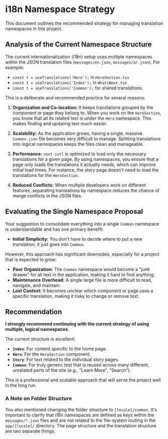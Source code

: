 # i18n Namespace Strategy

This document outlines the recommended strategy for managing translation namespaces in this project.

## Analysis of the Current Namespace Structure

The current internationalization (i18n) setup uses multiple namespaces within the JSON translation files (`messages/en.json`, `messages/ar.json`). For example:

-   `const t = useTranslations('Hero');` in `HeroSection.tsx`
-   `const t = useTranslations('Index');` in `WhatsNext.tsx`
-   `const t = useTranslations('Common');` for shared translations.

This is a deliberate and recommended practice for several reasons:

1.  **Organization and Co-location:** It keeps translations grouped by the component or page they belong to. When you work on the `HeroSection`, you know that all its related text is under the `Hero` namespace. This makes finding and updating text much easier.

2.  **Scalability:** As the application grows, having a single, massive `Common.json` file becomes very difficult to manage. Splitting translations into logical namespaces keeps the files clean and manageable.

3.  **Performance:** `next-intl` is optimized to load only the necessary translations for a given page. By using namespaces, you ensure that a page only loads the translations it actually needs, which can improve initial load times. For instance, the story page doesn't need to load the translations for the `HeroSection`.

4.  **Reduced Conflicts:** When multiple developers work on different features, separating translations by namespace reduces the chance of merge conflicts in the JSON files.

## Evaluating the Single Namespace Proposal

Your suggestion to consolidate everything into a single `Common` namespace is understandable and has one primary benefit:

*   **Initial Simplicity:** You don't have to decide where to put a new translation; it just goes into `Common`.

However, this approach has significant downsides, especially for a project that is expected to grow:

*   **Poor Organization:** The `Common` namespace would become a "junk drawer" for all text in the application, making it hard to find anything.
*   **Maintenance Overhead:** A single large file is more difficult to read, navigate, and maintain.
*   **Lost Context:** It becomes unclear which component or page uses a specific translation, making it risky to change or remove text.

## Recommendation

**I strongly recommend continuing with the current strategy of using multiple, logical namespaces.**

The current structure is excellent:
*   **`Index`**: For content specific to the home page.
*   **`Hero`**: For the `HeroSection` component.
*   **`Story`**: For text related to the individual story pages.
*   **`Common`**: For truly generic text that is reused across many different, unrelated parts of the site (e.g., "Learn More", "Search").

This is a professional and scalable approach that will serve the project well in the long run.

### A Note on Folder Structure

You also mentioned changing the folder structure to `[locale]/common`. It's important to clarify that i18n namespaces are defined as keys within the `messages/*.json` files and are not related to the file-system routing in the `app/[locale]/` directory. The page structure and the translation structure are two separate things.
